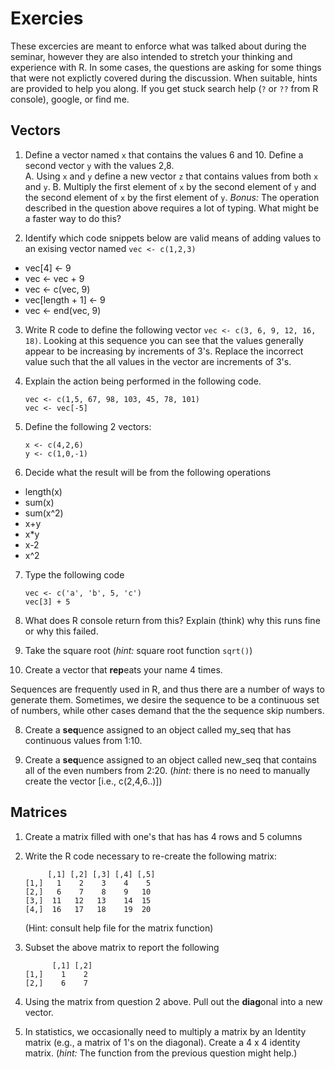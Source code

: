 # Exercies

These excercies are meant to enforce what was talked about during the seminar, however they are also intended to stretch your thinking and experience with R.   In some cases, the questions are asking for some things that were not explictly covered during the discussion.  When suitable, hints are provided to help you along. If you get stuck search help (`?` or `??` from R console), google, or find me.

## Vectors

1. Define a vector named `x` that contains the values 6 and 10.  Define a second vector `y` with the values 2,8.  
  A. Using `x` and `y` define a new vector `z` that contains values from both `x` and `y`. 
  B. Multiply the first element of `x` by the second element of `y` and the second element of `x` by the first element of `y`.
  *Bonus:* The operation described in the question above requires a lot of typing. What might be a faster way to do this?

2. Identify which code snippets below are valid means of adding values to an exising vector named `vec <- c(1,2,3)` 
 * vec[4] <- 9
 * vec <- vec + 9
 * vec <- c(vec, 9)
 * vec[length + 1] <- 9
 * vec <- end(vec, 9)

3. Write R code to define the following vector `vec <- c(3, 6, 9, 12, 16, 18)`.  Looking at this sequence you can see that the values generally appear to be increasing by increments of 3's. Replace the incorrect value such that the all values in the vector are increments of 3's. 

4. Explain the action being performed in the following code.
    ```rconsole
    vec <- c(1,5, 67, 98, 103, 45, 78, 101)
    vec <- vec[-5]
    ```
5. Define the following 2 vectors:
    ```rconsole
    x <- c(4,2,6)
    y <- c(1,0,-1)
    ```

6. Decide what the result will be from the following operations
  * length(x)
  * sum(x)
  * sum(x^2)
  * x+y
  * x\*y
  * x-2
  * x^2

7. Type the following code
    ```rconsole
    vec <- c('a', 'b', 5, 'c')
    vec[3] + 5
    ```
 1. What does R console return from this?  Explain (think) why this runs fine or why this failed.

 2. Take the square root (*hint:* square root function `sqrt()`)

 3. Create a vector that **rep**eats your name 4 times. 

Sequences are frequently used in R, and thus there are a number of ways to generate them. Sometimes, we desire the sequence to be a continuous set of numbers, while other cases demand that the the sequence skip numbers.

8. Create a **seq**uence assigned to an object called my\_seq that has continuous values from 1:10.  

9. Create a **seq**uence assigned to an object called new\_seq that contains all of the even numbers from 2:20. (*hint:* there is no need to manually create the vector [i.e., c(2,4,6..)])

## Matrices

1. Create a matrix filled with one's that has has 4 rows and 5 columns

2. Write the R code necessary to re-create the following matrix:
    ```rconsole
         [,1] [,2] [,3] [,4] [,5]
    [1,]   1    2    3    4    5
    [2,]   6    7    8    9   10
    [3,]  11   12   13    14  15
    [4,]  16   17   18    19  20
    ```
    (Hint:  consult help file for the matrix function)

3. Subset the above matrix to report the following
    ```rconsole
          [,1] [,2]
    [1,]    1    2
    [2,]    6    7
    ```

4. Using the matrix from question 2 above. Pull out the **diag**onal into a new vector.

5. In statistics, we occasionally need to multiply a matrix by an Identity matrix (e.g., a matrix of 1's on the diagonal).  Create a 4 x 4 identity matrix. (*hint:* The function from the previous question might help.)

